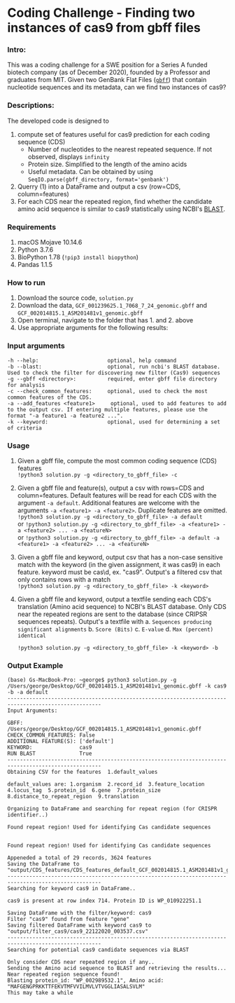 # Coding Challenge - Finding two instances of cas9 from gbff files

### Intro:
This was a coding challenge for a SWE position for a Series A funded biotech company (as of December 2020), founded by a Professor and graduates from MIT. Given two GenBank Flat Files ([`gbff`](https://www.ncbi.nlm.nih.gov/datasets/docs/about-ncbi-gbff/)) that contain nucleotide sequences and its metadata, can we find two instances of cas9? 


### Descriptions:
The developed code is designed to 
1. compute set of features useful for cas9 prediction for each coding sequence (CDS) 
     * Number of nucleotides to the nearest repeated sequence. If not observed, displays `infinity`
     * Protein size. Simplified to the length of the amino acids
     * Useful metadata. Can be obtained by using `SeqIO.parse(gbff_directory, format='genbank')`
2. Querry (1) into a DataFrame and output a csv (row=CDS, column=features)
3. For each CDS near the repeated region, find whether the candidate amino acid sequence is similar to cas9 statistically using NCBI's [BLAST](https://blast.ncbi.nlm.nih.gov/Blast.cgi?PROGRAM=blastp&PAGE_TYPE=BlastSearch&LINK_LOC=blasthome). 


### Requirements
1. macOS Mojave 10.14.6
2. Python       3.7.6 
3. BioPython    1.78 (`!pip3 install biopython`)
4. Pandas       1.1.5


### How to run
1. Download the source code, `solution.py`
2. Download the data, `GCF_001239625.1_7068_7_24_genomic.gbff` and `GCF_002014815.1_ASM201481v1_genomic.gbff`
3. Open terminal, navigate to the folder that has 1. and 2. above
4. Use appropriate arguments for the following results:


### Input arguments
```
-h --help:                      optional, help command
-b --blast:                     optional, run ncbi's BLAST database. Used to check the filter for discovering new filter (Cas9) sequences
-g --gbff <directory>:          required, enter gbff file directory for analysis
-c --check_common_features:     optional, used to check the most common features of the CDS.
-a --add_features <feature1>     optional, used to add features to add to the output csv. If entering multiple features, please use the format "-a feature1 -a feature2 ...".
-k --keyword:                   optional, used for determining a set of criteria
```

### Usage
1. Given a gbff file, compute the most common coding sequence (CDS) features<br /> 
    `!python3 solution.py -g <directory_to_gbff_file> -c`
2. Given a gbff file and feature(s), output a csv with rows=CDS and column=features. Default features will be read for each CDS with the argument `-a default`. Additional features are welcome with the arguments `-a <feature1> -a <feature2>`. Duplicate features are omitted.<br /> 
    `!python3 solution.py -g <directory_to_gbff_file> -a default`<br /> 
    or
      `!python3 solution.py -g <directory_to_gbff_file> -a <feature1> -a <feature2> ... -a <featureN>`<br /> 
      or
    `!python3 solution.py -g <directory_to_gbff_file> -a default -a <feature1> -a <feature2> ... -a <featureN>`<br /> 
3. Given a gbff file and keyword, output csv that has a non-case sensitive match with the keyword (in the given assignment, it was cas9) in each feature. keyword must be cas\d, ex. "cas9". Output's a filtered csv that only contains rows with a match <br /> 
    `!python3 solution.py -g <directory_to_gbff_file> -k <keyword>`
4. Given a gbff file and keyword, output a textfile sending each CDS's translation (Amino acid sequence) to NCBI's BLAST database. Only CDS near the repeated regions are sent to the database (since CRIPSR sequences repeats). Output's a textfile with 
    a. `Sequences producing significant alignments`
    b. `Score (Bits)`
    c. `E-value`
    d. `Max (percent) identical` <br /> 

    `!python3 solution.py -g <directory_to_gbff_file> -k <keyword> -b`


### Output Example
```
(base) Gs-MacBook-Pro: ~george$ python3 solution.py -g /Users/george/Desktop/GCF_002014815.1_ASM201481v1_genomic.gbff -k cas9 -b -a default
----------------------------------------------------------------------------------------------------
Input Arguments: 

GBFF:                  /Users/george/Desktop/GCF_002014815.1_ASM201481v1_genomic.gbff
CHECK_COMMON_FEATURES: False
ADDITIONAL FEATURE(S): ['default']
KEYWORD:               cas9
RUN BLAST              True
----------------------------------------------------------------------------------------------------
Obtaining CSV for the features  1.default_values  

default_values are: 1.organism  2.record_id  3.feature_location  4.locus_tag  5.protein_id  6.gene  7.protein_size  8.distance_to_repeat_region  9.translation  

Organizing to DataFrame and searching for repeat region (for CRISPR identifier..)

Found repeat region! Used for identifying Cas candidate sequences


Found repeat region! Used for identifying Cas candidate sequences

Appeneded a total of 29 records, 3624 features
Saving the DataFrame to "output/CDS_features/CDS_features_default_GCF_002014815.1_ASM201481v1_genomic_gbff_22122020_003537.csv"
----------------------------------------------------------------------------------------------------
Searching for keyword cas9 in DataFrame..

cas9 is present at row index 714. Protein ID is WP_010922251.1 

Saving DataFrame with the filter/keyword: cas9
Filter "cas9" found from feature "gene"
Saving filtered DataFrame with keyword cas9 to "output/filter_cas9/cas9_22122020_003537.csv"
----------------------------------------------------------------------------------------------------
Searching for potential cas9 candidate sequences via BLAST

Only consider CDS near repeated region if any..
Sending the Amino acid sequence to BLAST and retrieving the results...
Near repeated region sequence found!
Blasting protein_id: "WP_002989532.1", Amino acid: "MAFGENGPRKKTTFEKVTMFVVILMVLVTVGGLIASALSVLM"
This may take a while
```
    


```python

```
